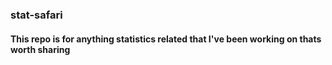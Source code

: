 ### stat-safari
#### This repo is for anything statistics related that I've been working on thats worth sharing
